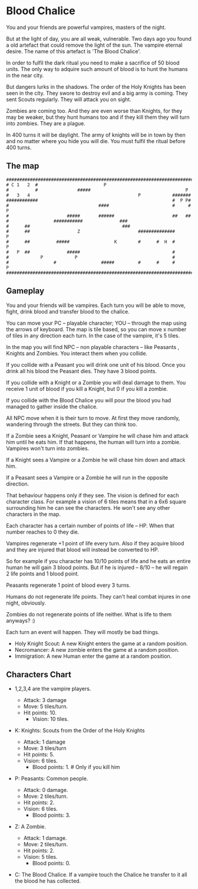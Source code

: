 # Blood Chalice

You and your friends are powerful vampires, masters of the night.

But at the light of day, you are all weak, vulnerable. Two days ago you found a old artefact that could remove the light of the sun. The vampire eternal desire. The name of this artefact is 'The Blood Chalice'.

In order to fulfil the dark ritual you need to make a sacrifice of 50 blood units. The only way to adquire such amount of blood is to hunt the humans in the near city.

But dangers lurks in the shadows. The order of the Holy Knights has been seen in the city. They swore to destroy evil and a big army is coming. They sent Scouts regularly. They will attack you on sight.

Zombies are coming too. And they are even worse than Knights, for they may be weaker, but they hunt humans too and if they kill them they will turn into zombies. They are a plague.

In 400 turns it will be daylight. The army of knights will be in town by then and no matter where you hide you will die. You must fulfil the ritual before 400 turns.


## The map



	####################################################################################
	# C 1   2  #                         P
	#          #               #####                                    P
	#   3   4                                         P            #######
	############                                                   #  P P#
	#                                  ####                        #     #        P
	#                      #####       ######                      ##   ##
	#                 ###########              ###
	#      ##                                   ###
	#      ##                  Z                      ##############               P
	#      ##          #####                 K        #      #  H  #       P
	#   P  ##              #####                                   #
	#            P            P                                    #
	#                 #                 #####         #      #     #              P
	####################################################################################

## Gameplay

You and your friends will be vampires. Each turn you will be able to move, fight, drink blood and transfer blood to the chalice.

You can move your PC – playable character; YOU – through the map using the arrows of keyboard. The map is tile based, so you can move x number of tiles in any direction each turn. In the case of the vampire, it's 5 tiles.

In the map you will find NPC – non playable characters – like Peasants , Knights and Zombies. You interact them when you collide.

If you collide with a Peasant you will drink one unit of his blood. Once you drink all his blood the Peasant dies. They have 3 blood points.

If you collide with a Knight or a Zombie you will deal damage to them. You receive 1 unit of blood if you kill a Knight, but 0 if you kill a zombie.

If you collide with the Blood Chalice you will pour the blood you had managed to gather inside the chalice.

All NPC move when it is their turn to move. At first they move randomly, wandering through the streets. But they can think too.

If a Zombie sees a Knight, Peasant or Vampire he will chase him and attack him until he eats him. If that happens, the human will turn into a zombie. Vampires won't turn into zombies.

If a Knight sees a Vampire or a Zombie he will chase him down and attack him.

If a Peasant sees a Vampire or a Zombie he will run in the opposite direction.

That behaviour happens only if they see. The vision is defined for each character class. For example a vision of 6 tiles means that in a 6x6 square surrounding him he can see the characters. He won't see any other characters in the map.

Each character has a certain number of points of life – HP. When that number reaches to 0 they die.

Vampires regenerate +1 point of life every turn. Also if they acquire blood and they are injured that blood will instead be converted to HP.

So for example if you character has 10/10 points of life and he eats an entire human he will gain 3 blood points. But if he is injured – 8/10 – he will regain 2 life points and 1 blood point.

Peasants regenerate 1 point of blood every 3 turns.

Humans do not regenerate life points. They can't heal combat injures in one night, obviously.

Zombies do not regenerate points of life neither. What is life to them anyways? :)

Each turn an event will happen. They will mostly be bad things.

* Holy Knight Scout: A new Knight enters the game at a random position.
* Necromancer: A new zombie enters the game at a random position.
* Immigration: A new Human enter the game at a random position.

## Characters Chart

* 1,2,3,4  are the vampire players.
	* Attack: 3 damage
	* Move: 5 tiles/turn.
	* Hit points: 10.
        * Vision: 10 tiles.

* K: Knights: Scouts from the Order of the Holy Knights
	* Attack: 1 damage
	* Move: 3 tiles/turn
	* Hit points: 5.
	* Vision: 6 tiles.
        * Blood points: 1.         # Only if you kill him

* P: Peasants: Common people.
	* Attack: 0 damage.
	* Move: 2 tiles/turn.
	* Hit points: 2.
	* Vision: 6 tiles.
        * Blood points: 3.

* Z: A Zombie.
	* Attack: 1 damage.
	* Move: 2 tiles/turn.
	* Hit points: 2.
	* Vision: 5 tiles.
        * Blood points: 0.

* C: The Blood Chalice. If a vampire touch the Chalice he transfer to it all the blood he has collected.